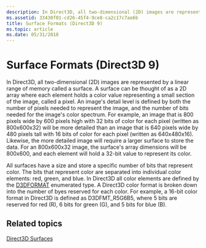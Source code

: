 ```yaml
---
description: In Direct3D, all two-dimensional (2D) images are represented by a linear range of memory called a surface.
ms.assetid: 33430f01-cd26-45f4-9ce8-ca2c17c7ae6b
title: Surface Formats (Direct3D 9)
ms.topic: article
ms.date: 05/31/2018
---
```


# Surface Formats (Direct3D 9)

In Direct3D, all two-dimensional (2D) images are represented by a linear range of memory called a surface. A surface can be thought of as a 2D array where each element holds a color value representing a small section of the image, called a pixel. An image's detail level is defined by both the number of pixels needed to represent the image, and the number of bits needed for the image's color spectrum. For example, an image that is 800 pixels wide by 600 pixels high with 32 bits of color for each pixel (written as 800x600x32) will be more detailed than an image that is 640 pixels wide by 480 pixels tall with 16 bits of color for each pixel (written as 640x480x16). Likewise, the more detailed image will require a larger surface to store the data. For an 800x600x32 image, the surface's array dimensions will be 800x600, and each element will hold a 32-bit value to represent its color.

All surfaces have a size and store a specific number of bits that represent color. The bits that represent color are separated into individual color elements: red, green, and blue. In Direct3D all color elements are defined by the [D3DFORMAT](d3dformat.md) enumerated type. A Direct3D color format is broken down into the number of byes reserved for each color. For example, a 16-bit color format in Direct3D is defined as D3DFMT\_R5G6B5, where 5 bits are reserved for red (R), 6 bits for green (G), and 5 bits for blue (B).

## Related topics

<dl> <dt>

[Direct3D Surfaces](direct3d-surfaces.md)
</dt> </dl>

 

 



